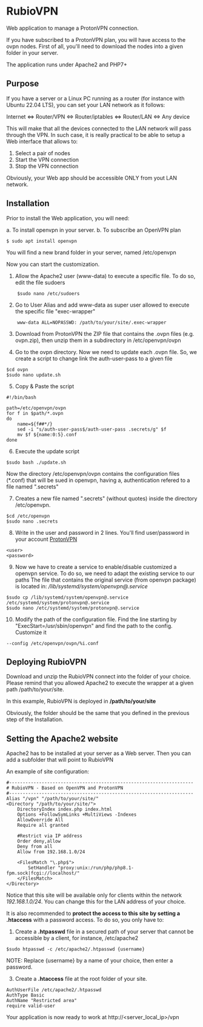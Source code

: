 # RubioVPN
Web application to manage a ProtonVPN connection.

If you have subscribed to a ProtonVPN plan, you will have access to the ovpn nodes.
First of all, you'll need to download the nodes into a given folder in your server.

The application runs under Apache2 and PHP7+

## Purpose
If you have a server or a Linux PC running as a router (for instance with Ubuntu 22.04 LTS), you can set your LAN network as it follows:

Internet <=> Router/VPN <=> Router/iptables <=> Router/LAN <=> Any device

This will make that all the devices connected to the LAN network will pass through the VPN.
In such case, it is really practical to be able to setup a Web interface that allows to:

1. Select a pair of nodes
2. Start the VPN connection
3. Stop the VPN connection

Obviously, your Web app should be accessible ONLY from yout LAN network.

## Installation

Prior to install the Web application, you will need:

a. To install openvpn in your server.
b. To subscribe an OpenVPN plan

```
$ sudo apt install openvpn
```

You will find a new brand folder in your server, named /etc/openvpn

Now you can start the customization.
1. Allow the Apache2 user (www-data) to execute a specific file.
To do so, edit the file sudoers
```
	$sudo nano /etc/sudoers
```

2. Go to User Alias and add www-data as super user allowed to execute the specific file "exec-wrapper"

```	
	www-data ALL=NOPASSWD: /path/to/your/site/.exec-wrapper
```

3. Download from ProtonVPN the ZIP file that contains the .ovpn files (e.g. ovpn.zip), then unzip them in a subdirectory in /etc/openvpn/ovpn

4. Go to the ovpn directory. Now we need to update each .ovpn file. So, we create a script to change link the auth-user-pass to a given file

```
$cd ovpn
$sudo nano update.sh
```    

5. Copy & Paste the script


```
#!/bin/bash

path=/etc/openvpn/ovpn
for f in $path/*.ovpn
do
	name=${f##*/}
	sed -i "s/auth-user-pass$/auth-user-pass .secrets/g" $f
	mv $f ${name:0:5}.conf
done
```

6. Execute the update script
   
```
$sudo bash ./update.sh
```   

Now the directory /etc/openvpn/ovpn contains the configuration files (*.conf) that will be sued in openvpn, having a, authentication refered to a file named ".secrets"

7. Creates a new file named ".secrets" (without quotes) inside the directory /etc/openvpn.

```
$cd /etc/openvpn
$sudo nano .secrets
``` 

8. Write in the user and password in 2 lines. You'll find user/password in your account [ProtonVPN](https://account.protonvpn.com/account)

``` 
<user>
<password>
```   

9. Now we have to create a service to enable/disable customized a openvpn service. To do so, we need to adapt the existing service to our paths
The file that contains the original service (from openvpn package) is located in: */lib/systemd/system/openvpn@.service*

```     
$sudo cp /lib/systemd/system/openvpn@.service /etc/systemd/system/protonvpn@.service
$sudo nano /etc/systemd/system/protonvpn@.service
```

10. Modify the path of the configuration file. Find the line starting by "ExecStart=/usr/sbin/openvpn" and find the path to the config. Customize it

``` 
--config /etc/openvpn/ovpn/%i.conf
``` 


## Deploying RubioVPN

Download and unzip the RubioVPN connect into the folder of your choice.
Please remind that you allowed Apache2 to execute the wrapper at a given path /path/to/your/site.

In this example, RubioVPN is deployed in **/path/to/your/site**

Obviously, the folder should be the same that you defined in the previous step of the Installation.


## Setting the Apache2 website

Apache2 has to be installed at your server as a Web server. Then you can add a subfolder that will point to RubioVPN

An example of site configuration:

```
#--------------------------------------------------------------------
# RubioVPN - Based on OpenVPN and ProtonVPN
#--------------------------------------------------------------------
Alias "/vpn" "/path/to/your/site/"
<Directory "/path/to/your/site/">    
    DirectoryIndex index.php index.html
    Options +FollowSymLinks +MultiViews -Indexes
    AllowOverride All
    Require all granted

    #Restrict via IP address    
    Order deny,allow
    Deny from all
    Allow from 192.168.1.0/24
            
    <FilesMatch "\.php$">
        SetHandler "proxy:unix:/run/php/php8.1-fpm.sock|fcgi://localhost/"
    </FilesMatch>
</Directory>
```

Notice that this site will be available only for clients within the network *192.168.1.0/24*.
You can change this for the LAN address of your choice.

It is also recommended to **protect the access to this site by setting a .htaccess** with a password access. To do so, you only have to:

1. Create a **.htpasswd** file in a secured path of your server that cannot be accessible by a client, for instance, /etc/apache2

```
$sudo htpasswd -c /etc/apache2/.htpasswd {username}
```
NOTE: Replace {username} by a name of your choice, then enter a password.
   
3. Create a **.htaccess** file at the root folder of your site.
```
AuthUserFile /etc/apache2/.htpasswd
AuthType Basic
AuthName "Restricted area"
require valid-user
```
Your application is now ready to work at http://<server_local_ip>/vpn
